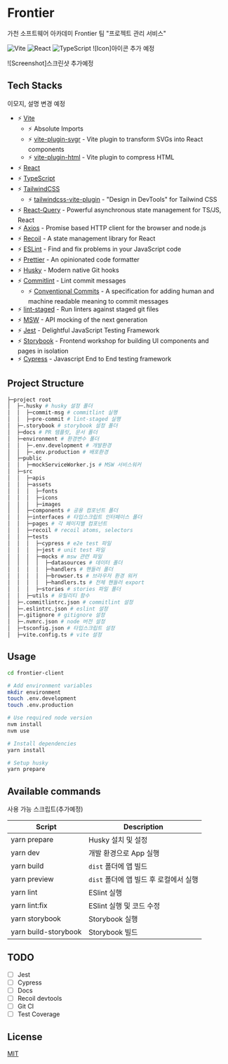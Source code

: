 # Frontier

가천 소프트웨어 아카데미 Frontier 팀 "프로젝트 관리 서비스"

![Vite](https://img.shields.io/badge/Vite-B73BFE?style=for-the-badge&logo=vite&logoColor=FFD62E)
![React](https://img.shields.io/badge/React-20232A?style=for-the-badge&logo=react&logoColor=61DAFB)
![TypeScript](https://img.shields.io/badge/TypeScript-007ACC?style=for-the-badge&logo=typescript&logoColor=white)
![Icon]아이콘 추가 예정

![Screenshot]스크린샷 추가예정

## Tech Stacks
이모지, 설명 변경 예정
- ⚡️ [Vite](https://vitejs.dev/)
    - ⚡️ Absolute Imports
    - ⚡️ [vite-plugin-svgr](https://github.com/pd4d10/vite-plugin-svgr) - Vite plugin to transform SVGs into React components
    - ⚡️ [vite-plugin-html](https://github.com/vbenjs/vite-plugin-html) - Vite plugin to compress HTML
- ⚡️ [React](https://reactjs.org/)
- ⚡️ [TypeScript](https://www.typescriptlang.org/)
- ⚡️ [TailwindCSS](https://www.typescriptlang.org/)
    - ⚡️ [tailwindcss-vite-plugin](https://github.com/await-ovo/tailwindcss-webpack-plugin/tree/main/packages/vite-plugin) - "Design in DevTools" for Tailwind CSS
- ⚡️ [React-Query](https://react-query-v3.tanstack.com/) - Powerful asynchronous state management for TS/JS, React
- ⚡️ [Axios](https://axios-http.com/) - Promise based HTTP client for the browser and node.js
- ⚡️ [Recoil](https://recoiljs.org/) - A state management library for React
- ⚡️ [ESLint](https://eslint.org/) - Find and fix problems in your JavaScript code
- ⚡️ [Prettier](https://prettier.io) - An opinionated code formatter
- ⚡️ [Husky](https://github.com/typicode/husky) - Modern native Git hooks
- ⚡️ [Commitlint](https://commitlint.js.org/) - Lint commit messages
    - ⚡️ [Conventional Commits](https://www.conventionalcommits.org/en/v1.0.0/) - A specification for adding human and machine readable meaning to commit messages
- ⚡️ [lint-staged](https://github.com/okonet/lint-staged) - Run linters against staged git files
- ⚡️ [MSW](https://mswjs.io/) - API mocking of the next generation
- ⚡️ [Jest](https://jestjs.io/) - Delightful JavaScript Testing Framework
- ⚡️ [Storybook](https://storybook.js.org/) - Frontend workshop for building UI components and pages in isolation
- ⚡️ [Cypress](https://www.cypress.io/) - Javascript End to End testing framework


## Project Structure
```bash
├─project root
│  ├─.husky # husky 설정 폴더
│  │  ├─commit-msg # commitlint 실행
│  │  ├─pre-commit # lint-staged 실행
│  ├─.storybook # storybook 설정 폴더
│  ├─docs # PR 템플릿, 문서 폴더
│  ├─environment # 환경변수 폴더
│  │  ├─.env.development # 개발환경
│  │  ├─.env.production # 배포환경
│  ├─public
│  │  ├─mockServiceWorker.js # MSW 서비스워커
│  ├─src
│  │  ├─apis
│  │  ├─assets
│  │  │  ├─fonts
│  │  │  ├─icons
│  │  │  ├─images
│  │  ├─components # 공용 컴포넌트 폴더
│  │  ├─interfaces # 타입스크립트 인터페이스 폴더
│  │  ├─pages # 각 페이지별 컴포넌트
│  │  ├─recoil # recoil atoms, selectors
│  │  ├─tests 
│  │  │  ├─cypress # e2e test 파일
│  │  │  ├─jest # unit test 파일
│  │  │  ├─mocks # msw 관련 파일
│  │  │  │  ├─datasources # 데이터 폴더
│  │  │  │  ├─handlers # 핸들러 폴더
│  │  │  │  ├─browser.ts # 브라우저 환경 워커
│  │  │  │  ├─handlers.ts # 전체 핸들러 export
│  │  │  ├─stories # stories 파일 폴더
│  │  ├─utils # 유틸리티 함수
│  ├─.commitlintrc.json # commitlint 설정
│  ├─.eslintrc.json # eslint 설정
│  ├─.gitignore # gitignore 설정
│  ├─.nvmrc.json # node 버전 설정
│  ├─tsconfig.json # 타입스크립트 설정
│  ├─vite.config.ts # vite 설정
```
## Usage

```bash
cd frontier-client

# Add environment variables
mkdir environment
touch .env.development
touch .env.production

# Use required node version
nvm install
nvm use

# Install dependencies
yarn install

# Setup husky
yarn prepare
```

## Available commands

<p>사용 가능 스크립트(추가예정)</p>

| Script               | Description               |
|----------------------|---------------------------|
| yarn prepare         | Husky 설치 및 설정             |
| yarn dev             | 개발 환경으로 App 실행            |
| yarn build           | `dist` 폴더에 앱 빌드           |
| yarn preview         | `dist` 폴더에 앱 빌드 후 로컬에서 실행 |
| yarn lint            | ESlint 실행                 |
| yarn lint:fix        | ESlint 실행 및 코드 수정         |
| yarn storybook       | Storybook 실행              |
| yarn build-storybook | Storybook 빌드              |

## TODO

- [ ] Jest
- [ ] Cypress
- [ ] Docs
- [ ] Recoil devtools
- [ ] Git CI
- [ ] Test Coverage

## License

[MIT](https://choosealicense.com/licenses/mit/)
